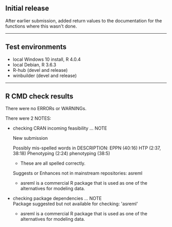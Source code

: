 ## Initial release

After earlier submission, added return values to the documentation for the functions where this wasn't done.

----

## Test environments

* local Windows 10 install, R 4.0.4
* local Debian, R 3.6.3
* R-hub (devel and release)
* winbuilder (devel and release)

----

## R CMD check results

There were no ERRORs or WARNINGs.

There were 2 NOTES:

  * checking CRAN incoming feasibility ... NOTE    
  
    New submission
  
    Possibly mis-spelled words in DESCRIPTION:
    EPPN (40:16)
    HTP (2:37, 38:18)
    Phenotyping (2:24)
    phenotyping (38:5)

    - These are all spelled correctly.

    Suggests or Enhances not in mainstream repositories: asreml

    - asreml is a commercial R package that is used as one of the alternatives for modeling data.

  * checking package dependencies ... NOTE  
    Package suggested but not available for checking: 'asreml'
    
    - asreml is a commercial R package that is used as one of the alternatives
    for modeling data.

